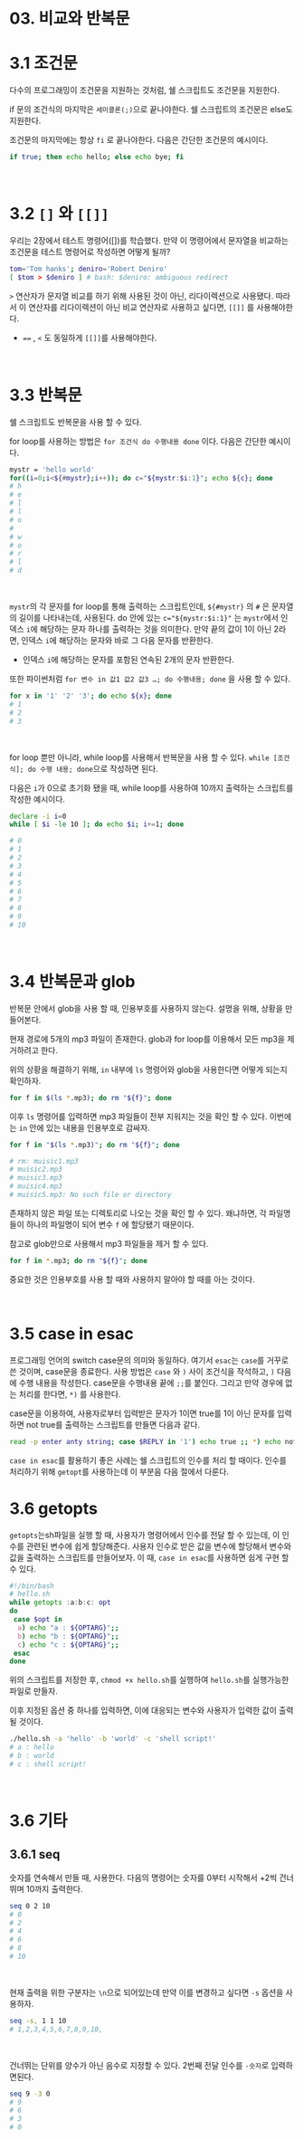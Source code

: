 # 03. 비교와 반복문

# 3.1 조건문

다수의 프로그래밍이 조건문을 지원하는 것처럼, 쉘 스크립트도 조건문을 지원한다.

if 문의 조건식의 마지막은 `세미콜론(;)`으로 끝나야한다. 쉘 스크립트의 조건문은 else도 지원한다.

조건문의 마지막에는 항상 `fi` 로 끝나야한다. 다음은 간단한 조건문의 예시이다.

```bash
if true; then echo hello; else echo bye; fi
```

<br/>

# 3.2 `[]` 와 `[[]]`

우리는 2장에서 테스트 명령어([])를 학습했다. 만약 이 명령어에서 문자열을 비교하는 조건문을 테스트 명령어로 작성하면 어떻게 될까?

```bash
tom='Tom hanks'; deniro='Robert Deniro'
[ $tom > $deniro ] # bash: $deniro: ambiguous redirect
```

`>` 연산자가 문자열 비교를 하기 위해 사용된 것이 아닌, 리다이렉션으로 사용됐다. 따라서 이 연산자를 리다이렉션이 아닌 비교 연산자로 사용하고 싶다면, `[[]]` 를 사용해야한다. 

- `==` , `<` 도 동일하게 `[[]]`를 사용해야한다.

<br/>

# 3.3 반복문

쉘 스크립트도 반복문을 사용 할 수 있다.

for loop를 사용하는 방법은 `for 조건식 do 수행내용 done` 이다. 다음은 간단한 예시이다.

```bash
mystr = 'hello world'
for((i=0;i<${#mystr};i++)); do c="${mystr:$i:1}"; echo ${c}; done
# h
# e
# l
# l
# o
# 
# w
# o
# r
# l
# d
```

<br/>

`mystr`의 각 문자를 for loop를 통해 출력하는 스크립트인데,  `${#mystr}` 의 `#` 은 문자열의 길이를 나타내는데, 사용된다. do 안에 있는 `c="${mystr:$i:1}"` 는 `mystr`에서 인덱스 `i`에 해당하는 문자 하나를 출력하는 것을 의미한다. 만약 끝의 값이 1이 아닌 2라면, 인덱스 `i`에 해당하는 문자와 바로 그 다음 문자를 반환한다.

- 인덱스 `i`에 해당하는 문자를 포함된 연속된 2개의 문자 반환한다.<br/>

또한 파이썬처럼 `for 변수 in 값1 값2 값3 …; do 수행내용; done` 을 사용 할 수 있다.

```bash
for x in '1' '2' '3'; do echo ${x}; done
# 1
# 2
# 3
```

<br/>

for loop 뿐만 아니라, while loop를 사용해서 반복문을 사용 할 수 있다. `while [조건식]; do 수행 내용; done`으로 작성하면 된다.

다음은 `i`가 0으로 초기화 됐을 때, while loop를 사용하여 10까지 출력하는 스크립트를 작성한 예시이다.

```bash
declare -i i=0
while [ $i -le 10 ]; do echo $i; i+=1; done

# 0
# 1
# 2
# 3
# 4
# 5
# 6
# 7
# 8
# 9
# 10
```

<br/>

# 3.4 반복문과 glob

반복문 안에서 glob을 사용 할 때, 인용부호를 사용하지 않는다. 설명을 위해, 상황을 만들어본다. 

현재 경로에 5개의 mp3 파일이 존재한다. glob과 for loop를 이용해서 모든 mp3을 제거하려고 한다. 

위의 상황을 해결하기 위해, `in` 내부에 `ls` 명령어와 glob을 사용한다면 어떻게 되는지 확인하자.

```bash
for f in $(ls *.mp3); do rm "${f}"; done
```

이후 `ls` 명령어를 입력하면 mp3 파일들이 전부 지워지는 것을 확인 할 수 있다. 이번에는 `in` 안에 있는 내용을 인용부호로 감싸자.

```bash
for f in "$(ls *.mp3)"; do rm "${f}"; done

# rm: muisic1.mp3
# muisic2.mp3
# muisic3.mp3
# muisic4.mp3
# muisic5.mp3: No such file or directory
```

존재하지 않은 파일 또는 디렉토리로 나오는 것을 확인 할 수 있다. 왜냐하면, 각 파일명들이 하나의 파일명이 되어 변수 `f` 에 할당됐기 때문이다. 

참고로 glob만으로 사용해서 mp3 파일들을 제거 할 수 있다.

```bash
for f in *.mp3; do rm "${f}"; done
```

중요한 것은 인용부호를 사용 할 때와 사용하지 말아야 할 때를 아는 것이다.

<br/>

# 3.5 case in esac

프로그래밍 언어의 switch case문의 의미와 동일하다. 여기서 `esac`는 `case`를 거꾸로 쓴 것이며, case문을 종료한다. 사용 방법은 `case` 와 `)` 사이 조건식을 작석하고, `)` 다음에 수행 내용을 작성한다. case문을 수행내용 끝에 `;;`를 붙인다.  그리고 만약 경우에 없는 처리를 한다면, `*)` 를 사용한다.

case문을 이용하여, 사용자로부터 입력받은 문자가 1이면 true를 1이 아닌 문자를 입력하면 not true를 출력하는 스크립트를 만들면 다음과 같다.

```bash
read -p enter anty string; case $REPLY in '1') echo true ;; *) echo not true;; esac
```

`case in esac`를 활용하기 좋은 사례는 쉘 스크립트의 인수를 처리 할 때이다.  인수를 처리하기 위해 `getopt`를 사용하는데 이 부분음 다음 절에서 다룬다.

# 3.6 getopts

`getopts`는sh파일을 실행 할 때, 사용자가 명령어에서 인수를 전달 할 수 있는데, 이 인수를 관련된 변수에 쉽게 할당해준다. 사용자 인수로 받은 값을 변수에 할당해서 변수와 값을 출력하는 스크립트를 만들어보자. 이 때, `case in esac`를 사용하면 쉽게 구현 할 수 있다.

```bash
#!/bin/bash
# hello.sh
while getopts :a:b:c: opt
do
 case $opt in
  a) echo "a : ${OPTARG}";;
  b) echo "b : ${OPTARG}";;
  c) echo "c : ${OPTARG}";;
 esac
done
```

위의 스크립트를 저장한 후, `chmod +x hello.sh`를 실행하여 `hello.sh`를 실행가능한 파일로 만들자.

이후 지정된 옵션 중 하나를 입력하면, 이에 대응되는 변수와 사용자가 입력한 값이 출력 될 것이다.

```bash
./hello.sh -a 'hello' -b 'world' -c 'shell script!'
# a : hello
# b : world
# c : shell script!
```

<br/>

# 3.6 기타

## 3.6.1 seq

숫자를 연속해서 만들 때, 사용한다. 다음의 명령어는 숫자를 0부터 시작해서 +2씩 건너뛰며 10까지 출력한다.

```bash
seq 0 2 10
# 0
# 2
# 4
# 6
# 8 
# 10
```

<br/>

현재 출력을 위한 구분자는 `\n`으로 되어있는데 만약 이를 변경하고 싶다면 `-s` 옵션을 사용하자.

```bash
seq -s, 1 1 10
# 1,2,3,4,5,6,7,8,9,10,
```

<br/>

건너뛰는 단위를 양수가 아닌 음수로 지정할 수 있다. 2번째 전달 인수를 `-숫자`로 입력하면된다.

```bash
seq 9 -3 0
# 9
# 6
# 3
# 0
```